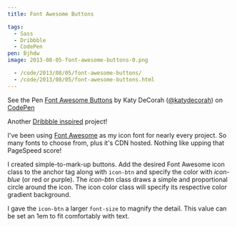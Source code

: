 ```yaml
---
title: Font Awesome Buttons

tags:
  - Sass
  - Dribbble
  - CodePen
pen: Bjhdw
image: 2013-08-05-font-awesome-buttons-0.png

  - /code/2013/08/05/font-awesome-buttons/
  - /code/2013/08/05/font-awesome-buttons.html
---
```


<p data-height="268" data-theme-id="97" data-slug-hash="Bjhdw" data-user="katydecorah" data-default-tab="result" class='codepen'>See the Pen <a href='http://codepen.io/katydecorah/pen/Bjhdw'>Font Awesome Buttons</a> by Katy DeCorah (<a href='http://codepen.io/katydecorah'>@katydecorah</a>) on <a href='http://codepen.io'>CodePen</a></p>

Another [Dribbble inspired](http://dribbble.com/shots/1182658-Picto-icon-detail-variations-WIP) project!

I've been using [Font Awesome](http://fortawesome.github.io/Font-Awesome/) as my icon font for nearly every project. So many fonts to choose from, plus it's CDN hosted. Nothing like upping that PageSpeed score!

I created simple-to-mark-up buttons. Add the desired Font Awesome icon class to the anchor tag along with `icon-btn` and specify the color with _icon-blue_ (or red or purple). The _icon-btn_ class draws a simple and proportional circle around the icon. The icon color class will specify its respective color gradient background.

I gave the `icon-btn` a larger `font-size` to magnify the detail. This value can be set an 1em to fit comfortably with text.
